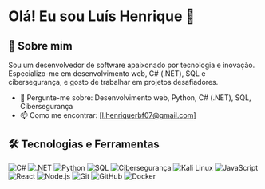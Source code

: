 # Olá! Eu sou Luís Henrique 👋

## 🚀 Sobre mim

Sou um desenvolvedor de software apaixonado por tecnologia e inovação. Especializo-me em desenvolvimento web, C# (.NET), SQL e cibersegurança, e gosto de trabalhar em projetos desafiadores.

- 💬 Pergunte-me sobre: Desenvolvimento web, Python, C# (.NET), SQL, Cibersegurança
- 📫 Como me encontrar: [l.henriquerbf07@gmail.com]

## 🛠️ Tecnologias e Ferramentas

![C#](https://img.shields.io/badge/-C%23-05122A?style=flat&logo=c-sharp)
![.NET](https://img.shields.io/badge/-.NET-05122A?style=flat&logo=dotnet)
![Python](https://img.shields.io/badge/-Python-05122A?style=flat&logo=python)
![SQL](https://img.shields.io/badge/-SQL-05122A?style=flat&logo=postgresql)
![Cibersegurança](https://img.shields.io/badge/-Cibersegurança-05122A?style=flat&logo=kaspersky)
![Kali Linux](https://img.shields.io/badge/-Kali%20Linux-05122A?style=flat&logo=kali-linux)
![JavaScript](https://img.shields.io/badge/-JavaScript-05122A?style=flat&logo=javascript)
![React](https://img.shields.io/badge/-React-05122A?style=flat&logo=react)
![Node.js](https://img.shields.io/badge/-Node.js-05122A?style=flat&logo=node.js)
![Git](https://img.shields.io/badge/-Git-05122A?style=flat&logo=git)
![GitHub](https://img.shields.io/badge/-GitHub-05122A?style=flat&logo=github)
![Docker](https://img.shields.io/badge/-Docker-05122A?style=flat&logo=docker)
